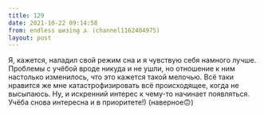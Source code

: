 ```yaml
---
title: 129
date: 2021-10-22 09:14:58
from: endless шизing ⍼ (channel1162404975)
layout: post
---
```


Я, кажется, наладил свой режим сна и я чувствую себя намного лучше. Проблемы с учёбой вроде никуда и не ушли, но отношение к ним настолько изменилось, что это кажется такой мелочью. Всё таки нравится же мне катастрофизировать всё происходящее, когда не высыпаюсь.
Ну, и искренний интерес к чему-то начинает появляться. Учёба снова интересна и в приоритете!) (наверное🙃)
